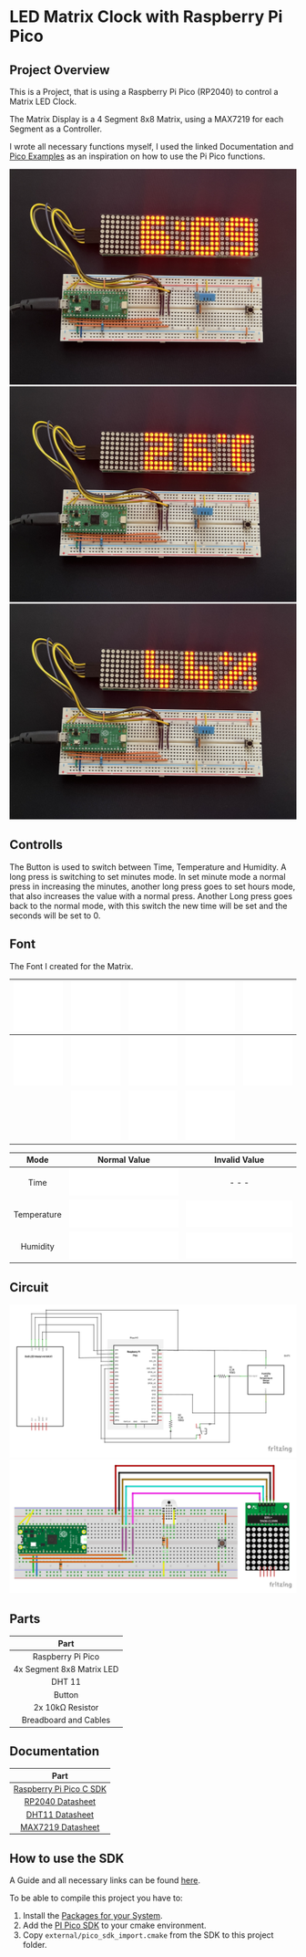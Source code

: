 # LED Matrix Clock with Raspberry Pi Pico


## Project Overview

This is a Project, that is using a Raspberry Pi Pico (RP2040) to control a Matrix LED Clock.

The Matrix Display is a 4 Segment 8x8 Matrix, using a MAX7219 for each Segment as a Controller.

I wrote all necessary functions myself, I used the linked Documentation and 
[Pico Examples](https://github.com/raspberrypi/pico-examples) as an inspiration on how to use the Pi Pico functions.


![Time](Resources/Pictures/Time.jpeg)
![Temp](Resources/Pictures/Temp.jpeg)
![RM](Resources/Pictures/RM.jpeg)

## Controlls

The Button is used to switch between Time, Temperature and Humidity. A long press is switching to set minutes mode.
In set minute mode a normal press in increasing the minutes, another long press goes to set hours mode, that also increases the value with a normal press.
Another Long press goes back to the normal mode, with this switch the new time will be set and the seconds will be set to 0.

## Font

The Font I created for the Matrix. 

| ![0](Resources/Segments/0.png) |   ![1](Resources/Segments/1.png)   |    ![2](Resources/Segments/2.png)    |   ![3](Resources/Segments/3.png)   |![4](Resources/Segments/4.png) |
|:------------------------------:|:----------------------------------:|:------------------------------------:|:----------------------------------:|:-----------------------------:|
 ![5](Resources/Segments/5.png) |   ![6](Resources/Segments/6.png)   |    ![7](Resources/Segments/7.png)    |   ![8](Resources/Segments/8.png)   |![9](Resources/Segments/9.png) |
|                                | ![Cel](Resources/Segments/Cel.png) | ![Dash](Resources/Segments/Dash.png) | ![Per](Resources/Segments/Per.png) |

|    Mode     |                Normal Value                 |                  Invalid Value                  |
|:-----------:|:-------------------------------------------:|:-----------------------------------------------:|
|    Time     |   ![Time](Resources/Segments/Time_3.png)    |                      - - -                      |
| Temperature | ![Temperature](Resources/Segments/Temp.png) | ![Temperature_e](Resources/Segments/Temp_e.png) |
|  Humidity   |   ![Humidity](Resources/Segments/RH.png)    |   ![Humidity_e](Resources/Segments/RH_e.png)    |

## Circuit

![Circuit](Resources/Fritzing/Matrix%20Clock_Schaltplan.png)
![Breadboard](Resources/Fritzing/Matrix%20Clock_Steckplatine.png)

## Parts

|         **Part**         |
|:------------------------:|
|     Raspberry Pi Pico    |
| 4x Segment 8x8 Matrix LED |
|          DHT 11          |
|          Button          |
|     2x 10kΩ  Resistor    |
|  Breadboard and Cables   |

## Documentation

|                                                      **Part**                                                       |                                      
|:-------------------------------------------------------------------------------------------------------------------:|
|          [Raspberry Pi Pico C SDK]( https://datasheets.raspberrypi.com/pico/raspberry-pi-pico-c-sdk.pdf )           |  
|                 [RP2040 Datasheet](https://datasheets.raspberrypi.com/rp2040/rp2040-datasheet.pdf)                  |
| [DHT11 Datasheet](https://www.mouser.com/datasheet/2/758/DHT11-Technical-Data-Sheet-Translated-Version-1143054.pdf) |                                      
|                 [MAX7219 Datasheet](https://pdfserv.maximintegrated.com/en/ds/MAX7219-MAX7221.pdf)                  |                                      

## How to use the SDK

A Guide and all necessary links can be found [here](https://www.raspberrypi.com/documentation/microcontrollers/c_sdk.html).

To be able to compile this project you have to:

1. Install the [Packages for your System](https://github.com/raspberrypi/picotool).
2. Add the [PI Pico SDK](https://github.com/raspberrypi/pico-sdk) to your cmake environment.
3. Copy `external/pico_sdk_import.cmake` from the SDK to this project folder.







